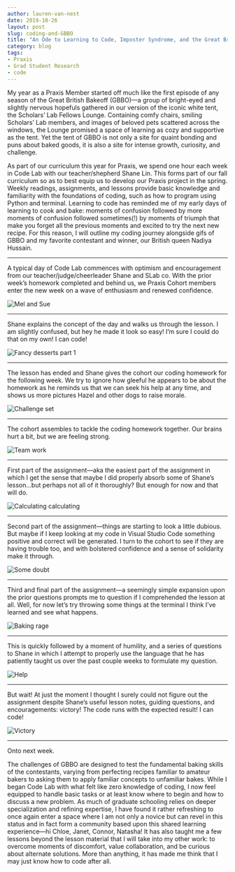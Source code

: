 ```yaml
---
author: lauren-van-nest
date: 2019-10-26
layout: post
slug: coding-and-GBBO
title: "An Ode to Learning to Code, Imposter Syndrome, and the Great British Bake Off"
category: blog
tags:
- Praxis
- Grad Student Research
- code
---
```

My year as a Praxis Member started off much like the first episode of any season of the Great British Bakeoff (GBBO)—a group of bright-eyed and slightly nervous hopefuls gathered in our version of the iconic white tent, the Scholars’ Lab Fellows Lounge. Containing comfy chairs, smiling Scholars’ Lab members, and images of beloved pets scattered across the windows, the Lounge promised a space of learning as cozy and supportive as the tent. Yet the tent of GBBO is not only a site for quaint bonding and puns about baked goods, it is also a site for intense growth, curiosity, and challenge. 

As part of our curriculum this year for Praxis, we spend one hour each week in Code Lab with our teacher/shepherd Shane Lin. This forms part of our fall curriculum so as to best equip us to develop our Praxis project in the spring. Weekly readings, assignments, and lessons provide basic knowledge and familiarity with the foundations of coding, such as how to program using Python and terminal. Learning to code has reminded me of my early days of learning to cook and bake: moments of confusion followed by more moments of confusion followed sometimes(!) by moments of triumph that make you forget all the previous moments and excited to try the next new recipe. For this reason, I will outline my coding journey alongside gifs of GBBO and my favorite contestant and winner, our British queen Nadiya Hussain.

***

A typical day of Code Lab commences with optimism and encouragement from our teacher/judge/cheerleader Shane and SLab co. With the prior week’s homework completed and behind us, we Praxis Cohort members enter the new week on a wave of enthusiasm and renewed confidence.

![Mel and Sue](https://media.giphy.com/media/EXboZCOb6BUw8/giphy.gif)

***

Shane explains the concept of the day and walks us through the lesson. I am slightly confused, but hey he made it look so easy! I’m sure I could do that on my own! I can code!

![Fancy desserts part 1](https://media.giphy.com/media/26FKYJ95SozDCQqB2/giphy.gif)

***

The lesson has ended and Shane gives the cohort our coding homework for the following week. We try to ignore how gleeful he appears to be about the homework as he reminds us that we can seek his help at any time, and shows us more pictures Hazel and other dogs to raise morale.

![Challenge set](https://media.giphy.com/media/3o6Zt4HIOWrN3mBkgU/giphy.gif)

***

The cohort assembles to tackle the coding homework together. Our brains hurt a bit, but we are feeling strong.

![Team work](https://media.giphy.com/media/3o6ZtrmgK4xu6pvwf6/giphy.gif)

***

First part of the assignment—aka the easiest part of the assignment in which I get the sense that maybe I did properly absorb some of Shane’s lesson…but perhaps not all of it thoroughly? But enough for now and that will do.

![Calculating calculating](https://media.giphy.com/media/l0MYrsYIulHYo0Bhe/giphy.gif)

***

Second part of the assignment—things are starting to look a little dubious. But maybe if I keep looking at my code in Visual Studio Code something positive and correct will be generated. I turn to the cohort to see if they are having trouble too, and with bolstered confidence and a sense of solidarity make it through.

![Some doubt](https://media.giphy.com/media/l0MYQhOcZRFfWhpf2/giphy.gif)

***

Third and final part of the assignment—a seemingly simple expansion upon the prior questions prompts me to question if I comprehended the lesson at all. Well, for now let’s try throwing some things at the terminal I think I’ve learned and see what happens.

![Baking rage](https://media.giphy.com/media/l41YtBXZvSRdgqq7m/giphy.gif)

***

This is quickly followed by a moment of humility, and a series of questions to Shane in which I attempt to properly use the language that he has patiently taught us over the past couple weeks to formulate my question.

![Help](https://media.giphy.com/media/3o6ZtciqWu8iL28b9C/giphy.gif)

***

But wait! At just the moment I thought I surely could not figure out the assignment despite Shane’s useful lesson notes, guiding questions, and encouragements: victory! The code runs with the expected result! I can code! 

![Victory](https://media.giphy.com/media/KCUYjUT0v459K/giphy.gif)

***

Onto next week.

The challenges of GBBO are designed to test the fundamental baking skills of the contestants, varying from perfecting recipes familiar to amateur bakers to asking them to apply familiar concepts to unfamiliar bakes. While I began Code Lab with what felt like zero knowledge of coding, I now feel equipped to handle basic tasks or at least know where to begin and how to discuss a new problem. As much of graduate schooling relies on deeper specialization and refining expertise, I have found it rather refreshing to once again enter a space where I am not only a novice but can revel in this status and in fact form a community based upon this shared learning experience—hi Chloe, Janet, Connor, Natasha! It has also taught me a few lessons beyond the lesson material that I will take into my other work: to overcome moments of discomfort, value collaboration, and be curious about alternate solutions. More than anything, it has made me think that I may just know how to code after all. 
